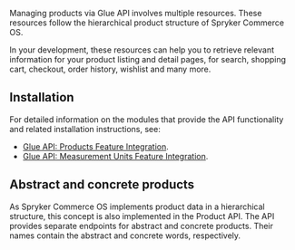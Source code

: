 Managing products via Glue API involves multiple resources. These resources follow the hierarchical product structure of Spryker Commerce OS. 

In your development, these resources can help you to retrieve relevant information for your product listing and detail pages, for search, shopping cart, checkout, order history, wishlist and many more.

## Installation
For detailed information on the modules that provide the API functionality and related installation instructions, see:
* [Glue API: Products Feature Integration](https://documentation.spryker.com/docs/glue-api-products-feature-integration).
* [Glue API: Measurement Units Feature Integration](https://documentation.spryker.com/docs/glue-api-measurement-units-feature-integration).

## Abstract and concrete products
As Spryker Commerce OS implements product data in a hierarchical structure, this concept is also implemented in the Product API. The API provides separate endpoints for abstract and concrete products. Their names contain the abstract and concrete words, respectively.


